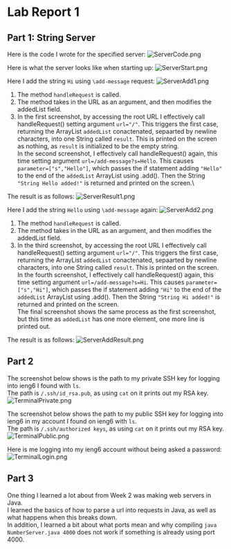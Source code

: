 # Lab Report 1

## Part 1: String Server

Here is the code I wrote for the specified server:
![ServerCode.png](ServerCode.png)

Here is what the server looks like when starting up:
![ServerStart.png](ServerStart.png)

Here I add the string `Hi` using `\add-message` request:
![ServerAdd1.png](ServerAdd1.png)
1. The method `handleRequest` is called.
2. The method takes in the URL as an argument, and then modifies the addedList field.
3. In the first screenshot, by accessing the root URL I effectively call handleRequest() setting argument `url="/"`. This triggers the first case, returning the ArrayList<String> `addedList` conactenated, sepaarted by newline characters, into one String called `result`. This is printed on the screen as nothing, as `result` is initialized to be the empty string. \
In the second screenshot, I effectively call handleRequest() again, this time setting argument `url=/add-message?s=Hello`. This causes `parameter=["s","Hello"]`, which passes the if statement adding `"Hello"` to the end of the `addedList` ArrayList<String> using .add(). Then the String `"String Hello added!"` is returned and printed on the screen.\

The result is as follows:
![ServerResult1.png](ServerResult1.png)

Here I add the string `Hello` using `\add-message` again:
![ServerAdd2.png](ServerAdd2.png)
1. The method `handleRequest` is called.
2. The method takes in the URL as an argument, and then modifies the addedList field.
3. In the third screenshot, by accessing the root URL I effectively call handleRequest() setting argument `url="/"`. This triggers the first case, returning the ArrayList<String> `addedList` conactenated, sepaarted by newline characters, into one String called `result`. This is printed on the screen. \
In the fourth screenshot, I effectively call handleRequest() again, this time setting argument `url=/add-message?s=Hi`. This causes `parameter=["s","Hi"]`, which passes the if statement adding `"Hi"` to the end of the `addedList` ArrayList<String> using .add(). Then the String `"String Hi added!"` is returned and printed on the screen.\
The final screenshot shows the same process as the first screenshot, but this time as `addedList` has one more element, one more line is printed out.

The result is as follows:
![ServerAddResult.png](ServerResult2.png)

## Part 2

The screenshot below shows is the path to my private SSH key for logging into ieng6 I found with `ls`. \
The path is `/.ssh/id_rsa.pub`, as using `cat` on it prints out my RSA key.
![TerminalPrivate.png](TerminalPrivate.png)

The screenshot below shows the path to my public SSH key for logging into ieng6 in my account I found on ieng6 with `ls`. \
The path is `/.ssh/authorized keys`, as using `cat` on it prints out my RSA key.
![TerminalPublic.png](TerminalPublic.png)

Here is me logging into my ieng6 account without being asked a password:
![TerminalLogin.png](TerminalLogin.png)

## Part 3

One thing I learned a lot about from Week 2 was making web servers in Java. \
I learned the basics of how to parse a url into requests in Java, as well as what happens when this breaks down. \
In addition, I learned a bit about what ports mean and why compiling `java NumberServer.java 4000` does not work if something is already using port 4000.
